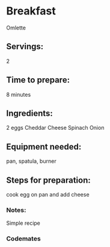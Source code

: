 # Breakfast 
Omlette

## Servings: 
2

## Time to prepare: 
8 minutes

## Ingredients: 
2 eggs
Cheddar Cheese
Spinach
Onion


## Equipment needed: 
pan, spatula, burner


## Steps for preparation: 
cook egg on pan and add cheese



### Notes:
Simple recipe 


### Codemates #
